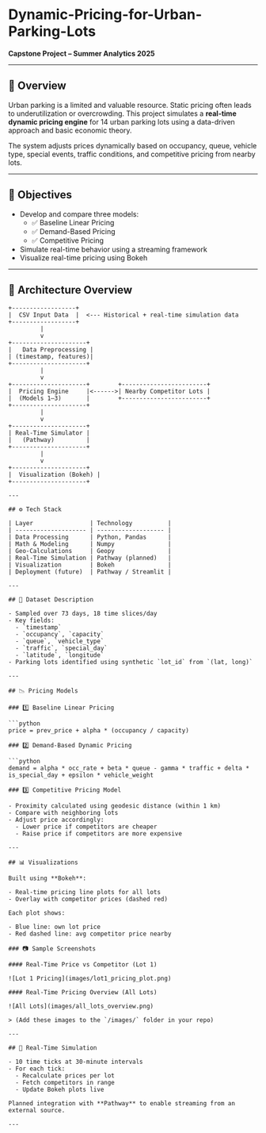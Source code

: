# Dynamic-Pricing-for-Urban-Parking-Lots

**Capstone Project – Summer Analytics 2025**

---

## 🚀 Overview

Urban parking is a limited and valuable resource. Static pricing often leads to underutilization or overcrowding. This project simulates a **real-time dynamic pricing engine** for 14 urban parking lots using a data-driven approach and basic economic theory.

The system adjusts prices dynamically based on occupancy, queue, vehicle type, special events, traffic conditions, and competitive pricing from nearby lots.

---

## 🌟 Objectives

- Develop and compare three models:
  - ✅ Baseline Linear Pricing
  - ✅ Demand-Based Pricing
  - ✅ Competitive Pricing
- Simulate real-time behavior using a streaming framework
- Visualize real-time pricing using Bokeh

---

## 🧱 Architecture Overview

```
+------------------+
|  CSV Input Data  |  <--- Historical + real-time simulation data
+------------------+
         |
         v
+---------------------+
|   Data Preprocessing |
| (timestamp, features)|
+---------------------+
         |
         v
+---------------------+        +------------------------+
|  Pricing Engine     |<------>| Nearby Competitor Lots |
|  (Models 1–3)       |        +------------------------+
+---------------------+
         |
         v
+---------------------+
| Real-Time Simulator |
|   (Pathway)         |
+---------------------+
         |
         v
+---------------------+
|  Visualization (Bokeh) |
+---------------------+

---

## ⚙️ Tech Stack

| Layer                | Technology          |
| -------------------- | ------------------- |
| Data Processing      | Python, Pandas      |
| Math & Modeling      | Numpy               |
| Geo-Calculations     | Geopy               |
| Real-Time Simulation | Pathway (planned)   |
| Visualization        | Bokeh               |
| Deployment (future)  | Pathway / Streamlit |

---

## 📂 Dataset Description

- Sampled over 73 days, 18 time slices/day
- Key fields:
  - `timestamp`
  - `occupancy`, `capacity`
  - `queue`, `vehicle_type`
  - `traffic`, `special_day`
  - `latitude`, `longitude`
- Parking lots identified using synthetic `lot_id` from `(lat, long)`

---

## 📉 Pricing Models

### 1️⃣ Baseline Linear Pricing

```python
price = prev_price + alpha * (occupancy / capacity)

### 2️⃣ Demand-Based Dynamic Pricing

```python
demand = alpha * occ_rate + beta * queue - gamma * traffic + delta * is_special_day + epsilon * vehicle_weight

### 3️⃣ Competitive Pricing Model

- Proximity calculated using geodesic distance (within 1 km)
- Compare with neighboring lots
- Adjust price accordingly:
  - Lower price if competitors are cheaper
  - Raise price if competitors are more expensive

---

## 📊 Visualizations

Built using **Bokeh**:

- Real-time pricing line plots for all lots
- Overlay with competitor prices (dashed red)

Each plot shows:

- Blue line: own lot price
- Red dashed line: avg competitor price nearby

### 📷 Sample Screenshots

#### Real-Time Price vs Competitor (Lot 1)

![Lot 1 Pricing](images/lot1_pricing_plot.png)

#### Real-Time Pricing Overview (All Lots)

![All Lots](images/all_lots_overview.png)

> (Add these images to the `/images/` folder in your repo)

---

## 🔄 Real-Time Simulation

- 10 time ticks at 30-minute intervals
- For each tick:
  - Recalculate prices per lot
  - Fetch competitors in range
  - Update Bokeh plots live

Planned integration with **Pathway** to enable streaming from an external source.

---
